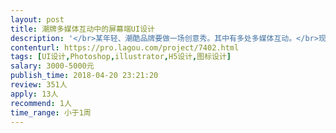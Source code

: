```yaml
---                
layout: post       
title: 潮牌多媒体互动中的屏幕端UI设计           
description: '</br>某年轻、潮酷品牌要做一场创意秀。其中有多处多媒体互动。</br>现需为多点触控的互动屏幕做UI设计。5个页面，不需要复杂设计。有reference、有明确需求。平面设计成手1天即可搞定的设计。要求提供源文件。</br>'     
contenturl: https://pro.lagou.com/project/7402.html      
tags: [UI设计,Photoshop,illustrator,H5设计,图标设计]            
salary: 3000-5000元          
publish_time: 2018-04-20 23:21:20         
review: 351人                   
apply: 13人                   
recommend: 1人                   
time_range: 小于1周              
---                 
```

